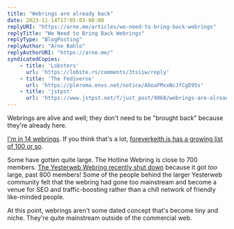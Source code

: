 ```yaml
---
title: "Webrings are already back"
date: 2023-11-14T17:05:03-08:00
replyURI: "https://arne.me/articles/we-need-to-bring-back-webrings"
replyTitle: "We Need to Bring Back Webrings"
replyType: "BlogPosting"
replyAuthor: "Arne Bahlo"
replyAuthorURI: "https://arne.me/"
syndicatedCopies:
    - title: 'Lobsters'
      url: 'https://lobste.rs/comments/3tsiiw/reply'
    - title: 'The Fediverse'
      url: 'https://pleroma.envs.net/notice/AboaFMxxNcJfCgE95s'
    - title: 'jstpst'
      url: 'https://www.jstpst.net/f/just_post/9060/webrings-are-already-back'
---
```


Webrings are alive and well; they don't need to be "brought back" because they're already here.

[I'm in 14 webrings](https://seirdy.one/#webrings). If you think that's a lot, [foreverkeith.is has a growing list of 100 or so](https://foreverliketh.is/).

Some have gotten quite large. The Hotline Webring is close to 700 members. [The Yesterweb Webring recently shut down](https://yesterweb.org/webring/) because it got *too* large, past 800 members! Some of the people behind the larger Yesterweb community felt that the webring had gone too mainstream and become a venue for SEO and traffic-boosting rather than a chill network of friendly like-minded people.

At this point, webrings aren't some dated concept that's become tiny and niche. They're quite mainstream outside of the commercial web.
